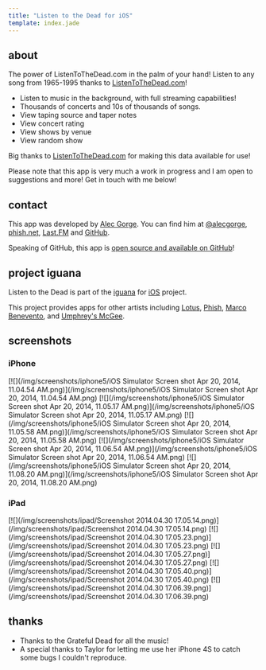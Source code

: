 ```yaml
---
title: "Listen to the Dead for iOS"
template: index.jade
---
```


## about

The power of ListenToTheDead.com in the palm of your hand! Listen to any song from 1965-1995 thanks to [ListenToTheDead.com](http://ListenToTheDead.com)! 

* Listen to music in the background, with full streaming capabilities!
* Thousands of concerts and 10s of thousands of songs.
* View taping source and taper notes
* View concert rating
* View shows by venue
* View random show

Big thanks to [ListenToTheDead.com](http://ListenToTheDead.com) for making this data available for use!

Please note that this app is very much a work in progress and I am open to suggestions and more! Get in touch with me below!

## contact

This app was developed by [Alec Gorge](//alecgorge.com). You can find him at [@alecgorge](//twitter.com/alecgorge), [phish.net](http://phish.net/user/alecgorge), [Last.FM](//last.fm/user/alecgorge) and [GitHub](//github.com/alecgorge).

Speaking of GitHub, this app is [open source and available on GitHub](https://github.com/alecgorge/iguana-ios)!

## project iguana

Listen to the Dead is part of the [iguana](http://github.com/alecgorge/iguana) for [iOS](http://github.com/alecgorge/iguana-ios) project.

This project provides apps for other artists including [Lotus](//lotus.alecgorge.com), [Phish](//phish.alecgorge.com), [Marco Benevento](//marco.alecgorge.com), and [Umphrey's McGee](//umps.alecgorge.com).

## screenshots

### iPhone

<div class="screenshots">
[![](/img/screenshots/iphone5/iOS Simulator Screen shot Apr 20, 2014, 11.04.54 AM.png)](/img/screenshots/iphone5/iOS Simulator Screen shot Apr 20, 2014, 11.04.54 AM.png)
[![](/img/screenshots/iphone5/iOS Simulator Screen shot Apr 20, 2014, 11.05.17 AM.png)](/img/screenshots/iphone5/iOS Simulator Screen shot Apr 20, 2014, 11.05.17 AM.png)
[![](/img/screenshots/iphone5/iOS Simulator Screen shot Apr 20, 2014, 11.05.58 AM.png)](/img/screenshots/iphone5/iOS Simulator Screen shot Apr 20, 2014, 11.05.58 AM.png)
[![](/img/screenshots/iphone5/iOS Simulator Screen shot Apr 20, 2014, 11.06.54 AM.png)](/img/screenshots/iphone5/iOS Simulator Screen shot Apr 20, 2014, 11.06.54 AM.png)
[![](/img/screenshots/iphone5/iOS Simulator Screen shot Apr 20, 2014, 11.08.20 AM.png)](/img/screenshots/iphone5/iOS Simulator Screen shot Apr 20, 2014, 11.08.20 AM.png)
</div>

### iPad

<div class="screenshots">
[![](/img/screenshots/ipad/Screenshot 2014.04.30 17.05.14.png)](/img/screenshots/ipad/Screenshot 2014.04.30 17.05.14.png)
[![](/img/screenshots/ipad/Screenshot 2014.04.30 17.05.23.png)](/img/screenshots/ipad/Screenshot 2014.04.30 17.05.23.png)
[![](/img/screenshots/ipad/Screenshot 2014.04.30 17.05.27.png)](/img/screenshots/ipad/Screenshot 2014.04.30 17.05.27.png)
[![](/img/screenshots/ipad/Screenshot 2014.04.30 17.05.40.png)](/img/screenshots/ipad/Screenshot 2014.04.30 17.05.40.png)
[![](/img/screenshots/ipad/Screenshot 2014.04.30 17.06.39.png)](/img/screenshots/ipad/Screenshot 2014.04.30 17.06.39.png)
</div>

## thanks

* Thanks to the Grateful Dead for all the music!
* A special thanks to Taylor for letting me use her iPhone 4S to catch some bugs I couldn't reproduce.
